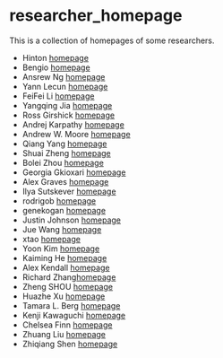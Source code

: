 # researcher_homepage
This is a collection of homepages of some researchers.

+ Hinton [homepage](http://www.cs.toronto.edu/~hinton/)
+ Bengio [homepage](http://www.iro.umontreal.ca/~bengioy/yoshua_en/)
+ Ansrew Ng [homepage](http://www.andrewng.org/)
+ Yann Lecun [homepage](http://yann.lecun.com/)
+ FeiFei Li [homepage](http://vision.stanford.edu/feifeili/)
+ Yangqing Jia [homepage](http://daggerfs.com/)
+ Ross Girshick [homepage](http://www.rossgirshick.info/)
+ Andrej Karpathy [homepage](http://cs.stanford.edu/people/karpathy/) 
+ Andrew W. Moore [homepage](https://www.cs.cmu.edu/~awm/index.html)
+ Qiang Yang [homepage](http://www.cse.ust.hk/~qyang/)
+ Shuai Zheng [homepage](http://www.robots.ox.ac.uk/~szheng/)
+ Bolei Zhou [homepage](http://people.csail.mit.edu/bzhou/)
+ Georgia Gkioxari [homepage](https://gkioxari.github.io/)
+ Alex Graves [homepage](http://www.cs.toronto.edu/~graves/)
+ Ilya Sutskever [homepage](http://www.cs.toronto.edu/~ilya/)
+ rodrigob [homepage](https://rodrigob.github.io/)
+ genekogan [homepage](http://genekogan.com/)
+ Justin Johnson [homepage](http://cs.stanford.edu/people/jcjohns/)
+ Jue Wang [homepage](http://www.juew.org/)
+ xtao [homepage](http://www.xtao.website/)
+ Yoon Kim [homepage](http://www.people.fas.harvard.edu/~yoonkim/)
+ Kaiming He [homepage](http://kaiminghe.com/)
+ Alex Kendall [homepage](https://alexgkendall.com/)
+ Richard Zhang[homepage](https://richzhang.github.io/)
+ Zheng SHOU [homepage](http://www.columbia.edu/~zs2262/)
+ Huazhe Xu [homepage](http://hxu.rocks/)
+ Tamara L. Berg [homepage](http://tamaraberg.com/)
+ Kenji Kawaguchi [homepage](http://www.mit.edu/~kawaguch/)
+ Chelsea Finn [homepage](https://people.eecs.berkeley.edu/~cbfinn/)
+ Zhuang Liu [homepage](https://liuzhuang13.github.io/)
+ Zhiqiang Shen [homepage](http://www.zhiqiangshen.com/)
